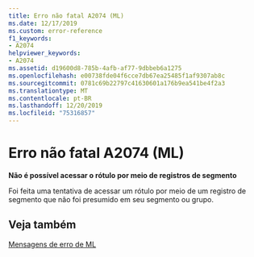```yaml
---
title: Erro não fatal A2074 (ML)
ms.date: 12/17/2019
ms.custom: error-reference
f1_keywords:
- A2074
helpviewer_keywords:
- A2074
ms.assetid: d19600d8-785b-4afb-af77-9dbbeb6a1275
ms.openlocfilehash: e00738fde04f6cce7db67ea25485f1af9307ab8c
ms.sourcegitcommit: 0781c69b22797c41630601a176b9ea541be4f2a3
ms.translationtype: MT
ms.contentlocale: pt-BR
ms.lasthandoff: 12/20/2019
ms.locfileid: "75316857"
---
```

# <a name="ml-nonfatal-error-a2074"></a>Erro não fatal A2074 (ML)

**Não é possível acessar o rótulo por meio de registros de segmento**

Foi feita uma tentativa de acessar um rótulo por meio de um registro de segmento que não foi presumido em seu segmento ou grupo.

## <a name="see-also"></a>Veja também

[Mensagens de erro de ML](ml-error-messages.md)
